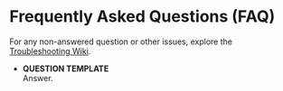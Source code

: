 Frequently Asked Questions (FAQ)
======================

For any non-answered question or other issues, explore the [Troubleshooting Wiki](Troubleshooting).

-   **QUESTION TEMPLATE**<br/>
    Answer.


